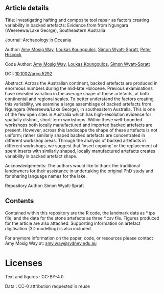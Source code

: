 ## Article details

Title: Investigating hafting and composite tool repair as factors creating variability in backed artefacts: Evidence from from Ngungara (Weereewa/Lake George), Southeastern Australia

Journal: [Archaeology in Oceania](https://onlinelibrary.wiley.com/journal/18344453)

Author: [Amy Mosig Way](https://orcid.org/0000-0001-8896-1815), [Loukas Koungoulos](https://orcid.org/0000-0002-5148-0142), [Simon Wyatt-Spratt](https://orcid.org/0000-0002-5976-3614), [Peter Hiscock](https://orcid.org/0000-0002-8893-4742)

Code Author: [Amy Mosig Way](https://orcid.org/0000-0001-8896-1815), [Loukas Koungoulos](https://orcid.org/0000-0002-5148-0142), [Simon Wyatt-Spratt](https://orcid.org/0000-0002-5976-3614)

DOI: [10.1002/arco.5292](https://doi.org/10.1002/arco.5292)

Abstract: Across the Australian continent, backed artefacts are produced in enormous numbers during the mid-late Holocene. Previous examinations have revealed variation in the average shape of these artefacts, at both continental and regional scales. To better understand the factors creating this variability, we examine a large assemblage of backed artefacts from Ngungara (Weereewa/Lake George), in southeastern Australia. This is one of the few open sites in Australia which has high-resolution evidence for spatially distinct, short-term workshops. Within these well-bounded workshops both locally manufactured and imported backed artefacts are present. However, across this landscape the shape of these artefacts is not uniform; rather similarly shaped backed artefacts are concentrated in different workshop areas. Through the analysis of backed artefacts in different workshops, we suggest that ‘insert copying’ or the replacement of spent inserts with similarly shaped, locally manufactured artefacts creates variability in backed artefact shape.

Acknowledgements: The authors would like to thank the traditional landowners for their assistance in undertaking the original PhD study and for sharing language names for the lake.

Repository Author: Simon Wyatt-Spratt

## Contents
Contained within this repository are the R code, the landmark data as *.tps file, and the data for the stone artefacts as three *.csv file. Figures produced for the article are also attached. Supporting information on artefact digitisation (3D modelling) is also included.

For anymore information on the paper, code, or resources please contact Amy Mosig Way at: [amy.way@sydney.edu.au](mailto:amy.way@sydney.edu.au)

# Licenses
Text and figures : CC-BY-4.0

Data : CC-0 attribution requested in reuse
